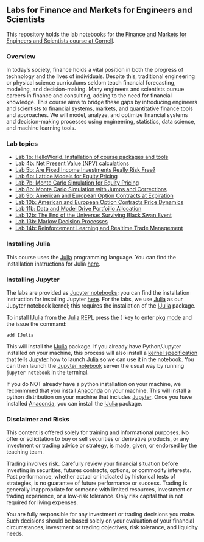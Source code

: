 ## Labs for Finance and Markets for Engineers and Scientists

This repository holds the lab notebooks for the [Finance and Markets for Engineers and Scientists course at Cornell](https://varnerlab.github.io/CHEME-5660-Markets-Mayhem-Book/infrastructure.html).

### Overview
In today’s society, finance holds a vital position in both the progress of technology and the lives of individuals. Despite this, traditional engineering or physical science curriculums seldom teach financial forecasting, modeling, and decision-making. Many engineers and scientists pursue careers in finance and consulting, adding to the need for financial knowledge. This course aims to bridge these gaps by introducing engineers and scientists to financial systems, markets, and quantitative finance tools and approaches. We will model, analyze, and optimize financial systems and decision-making processes using engineering, statistics, data science, and machine learning tools.

### Lab topics
* [Lab 1b: HelloWorld. Installation of course packages and tools](CHEME-5660-L1b-HelloWorld.ipynb)
* [Lab 4b: Net Present Value (NPV) calculations](CHEME-5660-L4b-NetPresentValue.ipynb)
* [Lab 5b: Are Fixed Income Investments Really Risk Free?](CHEME-5660-L5b-FixedIncomeRisk.ipynb)
* [Lab 6b: Lattice Models for Equity Pricing](CHEME-5660-L6b-EquityPriceLatticeModels.ipynb)
* [Lab 7b: Monte Carlo Simulation for Equity Pricing](CHEME-5660-L7b-EquityPriceStochasticModels.ipynb)
* [Lab 8b: Monte Carlo Simulation with Jumps and Corrections](CHEME-5660-L8b-EquityPriceAdvStochasticModels.ipynb)
* [Lab 9b: American and European Option Contracts at Expiration](CHEME-5660-L9b-OptionsContractsAtExpiration.ipynb)
* [Lab 10b: American and European Option Contracts Price Dynamics](CHEME-5660-L10b-OptionContractPriceDynamics.ipynb)
* [Lab 11b: Data and Model Drive Portfoilio Allocation](CHEME-5660-L11b-DataDrivePortfolioAllocation.ipynb)
* [Lab 12b: The End of the Universe: Surviving Black Swan Event](CHEME-5660-L12b-SurvivingBlackSwans.ipynb)
* [Lab 13b: Markov Decision Processes](CHEME-5660-L13b-MDPs.ipynb)
* [Lab 14b: Reinforcement Learning and Realtime Trade Management](CHEME-5660-L15b-OnlineTradeBot.ipynb)

### Installing Julia
This course uses the [Julia](https://julialang.org) programming language. You can find the installation instructions for Julia [here](https://julialang.org/downloads/).

### Installing Jupyter
The labs are provided as [Jupyter notebooks](https://jupyter.org); you can find the installation instruction for installing Jupyter [here](https://jupyter.org/install).  For the labs, we use [Julia](https://julialang.org) as our Jupyter notebook kernel; this requires the installation of the [IJulia](https://github.com/JuliaLang/IJulia.jl) package. 

To install [IJulia](https://github.com/JuliaLang/IJulia.jl) from the [Julia REPL](https://docs.julialang.org/en/v1/stdlib/REPL/) press the `]` key to enter [pkg mode](https://pkgdocs.julialang.org/v1/repl/) and the issue the command:

```
add IJulia
```

This will install the [IJulia](https://github.com/JuliaLang/IJulia.jl) package. If you already have Python/Jupyter installed on your machine, this process will also install a
[kernel specification](https://jupyter-client.readthedocs.io/en/latest/kernels.html#kernelspecs)
that tells [Jupyter](https://jupyter.org) how to launch [Julia](https://julialang.org) so we can use it in the notebook. You can then launch the [Jupyter notebook](https://jupyter.org) server the usual
way by running `jupyter notebook` in the terminal.

If you do NOT already have a python installation on your machine, we recommmed that you install [Anaconda](https://www.anaconda.com/products/individual) on your machine.  This will install a python distribution on your machine that includes [Jupyter](https://jupyter.org).  Once you have installed [Anaconda](https://www.anaconda.com/products/individual), you can install the [IJulia](https://github.com/JuliaLang/IJulia.jl) package.

### Disclaimer and Risks
This content is offered solely for training and informational purposes. No offer or solicitation to buy or sell securities or derivative products, or any investment or trading advice or strategy,  is made, given, or endorsed by the teaching team. 

Trading involves risk. Carefully review your financial situation before investing in securities, futures contracts, options, or commodity interests. Past performance, whether actual or indicated by historical tests of strategies, is no guarantee of future performance or success. Trading is generally inappropriate for someone with limited resources, investment or trading experience, or a low-risk tolerance.  Only risk capital that is not required for living expenses.

You are fully responsible for any investment or trading decisions you make. Such decisions should be based solely on your evaluation of your financial circumstances, investment or trading objectives, risk tolerance, and liquidity needs.
